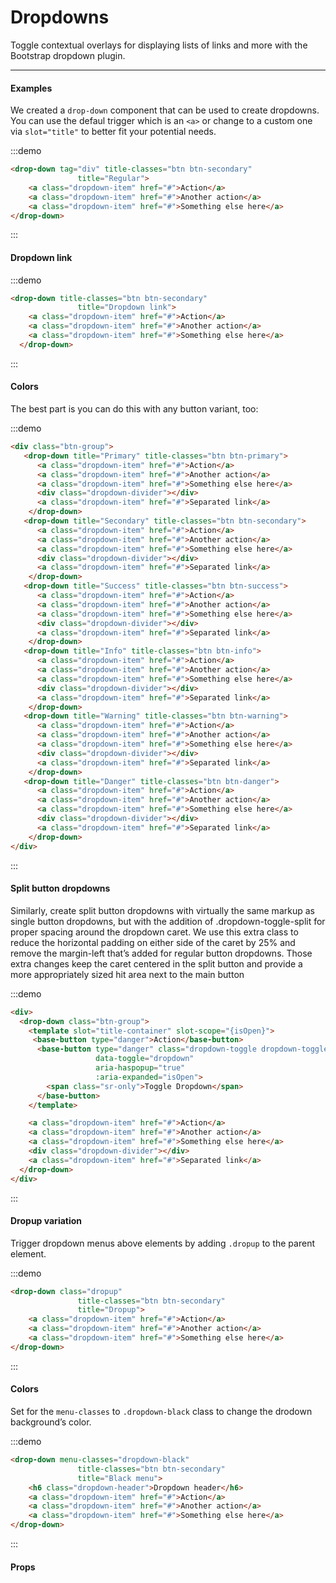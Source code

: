 # Dropdowns

Toggle contextual overlays for displaying lists of links and more with the Bootstrap dropdown plugin.

<hr>

#### Examples
We created a `drop-down` component that can be used to create dropdowns.
You can use the defaul trigger which is an `<a>` or  change to a custom one via `slot="title"` to better fit your potential needs.

:::demo
```html
<drop-down tag="div" title-classes="btn btn-secondary"
               title="Regular">
    <a class="dropdown-item" href="#">Action</a>
    <a class="dropdown-item" href="#">Another action</a>
    <a class="dropdown-item" href="#">Something else here</a>
</drop-down>
```
:::

#### Dropdown link

:::demo
```html
<drop-down title-classes="btn btn-secondary"
               title="Dropdown link">
    <a class="dropdown-item" href="#">Action</a>
    <a class="dropdown-item" href="#">Another action</a>
    <a class="dropdown-item" href="#">Something else here</a>
  </drop-down>
```
:::

#### Colors

The best part is you can do this with any button variant, too:

:::demo
```html
<div class="btn-group">
   <drop-down title="Primary" title-classes="btn btn-primary">
      <a class="dropdown-item" href="#">Action</a>
      <a class="dropdown-item" href="#">Another action</a>
      <a class="dropdown-item" href="#">Something else here</a>
      <div class="dropdown-divider"></div>
      <a class="dropdown-item" href="#">Separated link</a>
    </drop-down>
   <drop-down title="Secondary" title-classes="btn btn-secondary">
      <a class="dropdown-item" href="#">Action</a>
      <a class="dropdown-item" href="#">Another action</a>
      <a class="dropdown-item" href="#">Something else here</a>
      <div class="dropdown-divider"></div>
      <a class="dropdown-item" href="#">Separated link</a>
    </drop-down>
   <drop-down title="Success" title-classes="btn btn-success">
      <a class="dropdown-item" href="#">Action</a>
      <a class="dropdown-item" href="#">Another action</a>
      <a class="dropdown-item" href="#">Something else here</a>
      <div class="dropdown-divider"></div>
      <a class="dropdown-item" href="#">Separated link</a>
    </drop-down>    
   <drop-down title="Info" title-classes="btn btn-info">
      <a class="dropdown-item" href="#">Action</a>
      <a class="dropdown-item" href="#">Another action</a>
      <a class="dropdown-item" href="#">Something else here</a>
      <div class="dropdown-divider"></div>
      <a class="dropdown-item" href="#">Separated link</a>
    </drop-down>     
   <drop-down title="Warning" title-classes="btn btn-warning">
      <a class="dropdown-item" href="#">Action</a>
      <a class="dropdown-item" href="#">Another action</a>
      <a class="dropdown-item" href="#">Something else here</a>
      <div class="dropdown-divider"></div>
      <a class="dropdown-item" href="#">Separated link</a>
    </drop-down>  
   <drop-down title="Danger" title-classes="btn btn-danger">
      <a class="dropdown-item" href="#">Action</a>
      <a class="dropdown-item" href="#">Another action</a>
      <a class="dropdown-item" href="#">Something else here</a>
      <div class="dropdown-divider"></div>
      <a class="dropdown-item" href="#">Separated link</a>
    </drop-down>        
</div>
```
:::

#### Split button dropdowns

Similarly, create split button dropdowns with virtually the same markup as single button dropdowns, but with the addition of .dropdown-toggle-split for proper spacing around the dropdown caret.
We use this extra class to reduce the horizontal padding on either side of the caret by 25% and remove the margin-left that’s added for regular button dropdowns.
Those extra changes keep the caret centered in the split button and provide a more appropriately sized hit area next to the main button

:::demo
```html
<div>
  <drop-down class="btn-group">
    <template slot="title-container" slot-scope="{isOpen}">
     <base-button type="danger">Action</base-button>
      <base-button type="danger" class="dropdown-toggle dropdown-toggle-split"
                   data-toggle="dropdown"
                   aria-haspopup="true"
                   :aria-expanded="isOpen">
        <span class="sr-only">Toggle Dropdown</span>
      </base-button>
    </template>

    <a class="dropdown-item" href="#">Action</a>
    <a class="dropdown-item" href="#">Another action</a>
    <a class="dropdown-item" href="#">Something else here</a>
    <div class="dropdown-divider"></div>
    <a class="dropdown-item" href="#">Separated link</a>
  </drop-down>
</div>
```
:::

#### Dropup variation

Trigger dropdown menus above elements by adding `.dropup` to the parent element.

:::demo
```html
<drop-down class="dropup"
               title-classes="btn btn-secondary"
               title="Dropup">
    <a class="dropdown-item" href="#">Action</a>
    <a class="dropdown-item" href="#">Another action</a>
    <a class="dropdown-item" href="#">Something else here</a>
</drop-down>
```
:::

#### Colors

Set for the `menu-classes` to `.dropdown-black` class to change the drodown background’s color.

:::demo
```html
<drop-down menu-classes="dropdown-black"
               title-classes="btn btn-secondary"
               title="Black menu">
    <h6 class="dropdown-header">Dropdown header</h6>
    <a class="dropdown-item" href="#">Action</a>
    <a class="dropdown-item" href="#">Another action</a>
    <a class="dropdown-item" href="#">Something else here</a>
</drop-down>
```
:::

#### Props

<props-table component-name="drop-down"></props-table>


<style>
.dropdown + .dropdown {
  margin-left: 5px;
}
</style>

